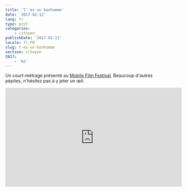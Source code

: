 ```yaml
---
title: 'T''es un bonhomme'
date: '2017-02-12'
lang: fr
type: post
categories:
    - citoyen
publishDate: '2017-02-12'
locale: fr_FR
slug: t-es-un-bonhomme
section: citoyen
2017:
    - '02'
---
```


Un court-métrage présenté au [Mobile Film Festival](http://www.mobilefilmfestival.fr/). Beaucoup d'autres pépites, n'hésitez pas à y jeter un œil.

<!--more-->

<div class="videoWrapper">
<iframe width="560" height="315" src="https://www.youtube.com/embed/Gz_AKsxj6-M" frameborder="0" allowfullscreen></iframe>
</div>